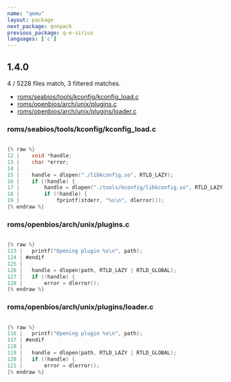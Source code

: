 ```yaml
---
name: "qemu"
layout: package
next_package: qnnpack
previous_package: q-e-sirius
languages: ['c']
---
```

## 1.4.0
4 / 5228 files match, 3 filtered matches.

 - [roms/seabios/tools/kconfig/kconfig_load.c](#romsseabiostoolskconfigkconfig_loadc)
 - [roms/openbios/arch/unix/plugins.c](#romsopenbiosarchunixpluginsc)
 - [roms/openbios/arch/unix/plugins/loader.c](#romsopenbiosarchunixpluginsloaderc)

### roms/seabios/tools/kconfig/kconfig_load.c

```c

{% raw %}
12 | 	void *handle;
13 | 	char *error;
14 | 
15 | 	handle = dlopen("./libkconfig.so", RTLD_LAZY);
16 | 	if (!handle) {
17 | 		handle = dlopen("./tools/kconfig/libkconfig.so", RTLD_LAZY);
18 | 		if (!handle) {
19 | 			fprintf(stderr, "%s\n", dlerror());
{% endraw %}

```
### roms/openbios/arch/unix/plugins.c

```c

{% raw %}
123 | 	printf("Opening plugin %s\n", path);
124 | #endif
125 | 
126 | 	handle = dlopen(path, RTLD_LAZY | RTLD_GLOBAL);
127 | 	if (!handle) {
128 | 		error = dlerror();
{% endraw %}

```
### roms/openbios/arch/unix/plugins/loader.c

```c

{% raw %}
116 | 	printf("Opening plugin %s\n", path);
117 | #endif
118 | 
119 | 	handle = dlopen(path, RTLD_LAZY | RTLD_GLOBAL);
120 | 	if (!handle) {
121 | 		error = dlerror();
{% endraw %}

```